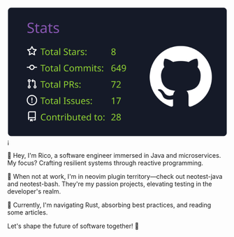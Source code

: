 [![](https://raw.githubusercontent.com/rcasia/rcasia/master/profile-summary-card-output/ocean_dark/3-stats.svg)](https://app.opensauced.pizza/user/rcasia?tab=contributions)¡


👋 Hey, I'm Rico, a software engineer immersed in Java and microservices. My focus? Crafting resilient systems through reactive programming.

🚀 When not at work, I'm in neovim plugin territory—check out neotest-java and neotest-bash. They're my passion projects, elevating testing in the developer's realm.

🌱 Currently, I'm navigating Rust, absorbing best practices, and reading some articles.

Let's shape the future of software together! 🔧


